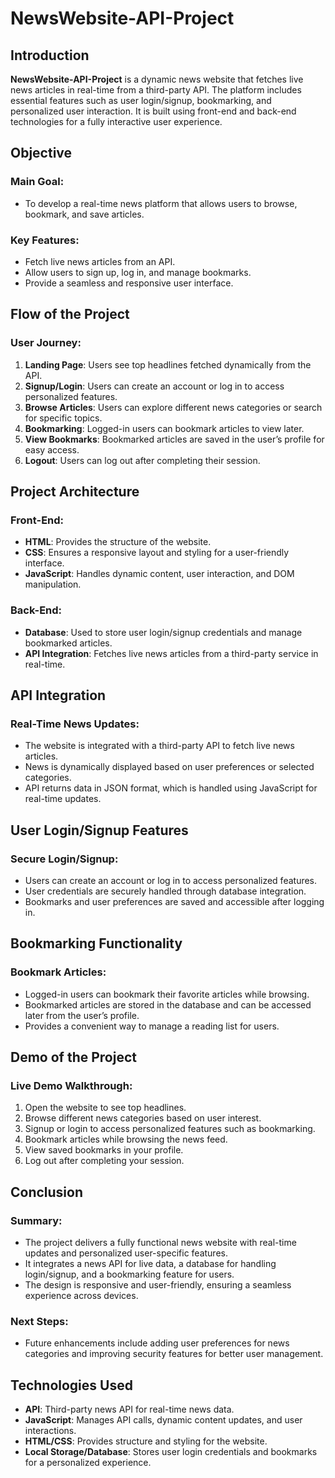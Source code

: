 # NewsWebsite-API-Project

## Introduction

**NewsWebsite-API-Project** is a dynamic news website that fetches live news articles in real-time from a third-party API. The platform includes essential features such as user login/signup, bookmarking, and personalized user interaction. It is built using front-end and back-end technologies for a fully interactive user experience.

## Objective

### Main Goal:
- To develop a real-time news platform that allows users to browse, bookmark, and save articles.

### Key Features:
- Fetch live news articles from an API.
- Allow users to sign up, log in, and manage bookmarks.
- Provide a seamless and responsive user interface.

## Flow of the Project

### User Journey:
1. **Landing Page**: Users see top headlines fetched dynamically from the API.
2. **Signup/Login**: Users can create an account or log in to access personalized features.
3. **Browse Articles**: Users can explore different news categories or search for specific topics.
4. **Bookmarking**: Logged-in users can bookmark articles to view later.
5. **View Bookmarks**: Bookmarked articles are saved in the user’s profile for easy access.
6. **Logout**: Users can log out after completing their session.

## Project Architecture

### Front-End:
- **HTML**: Provides the structure of the website.
- **CSS**: Ensures a responsive layout and styling for a user-friendly interface.
- **JavaScript**: Handles dynamic content, user interaction, and DOM manipulation.

### Back-End:
- **Database**: Used to store user login/signup credentials and manage bookmarked articles.
- **API Integration**: Fetches live news articles from a third-party service in real-time.

## API Integration

### Real-Time News Updates:
- The website is integrated with a third-party API to fetch live news articles.
- News is dynamically displayed based on user preferences or selected categories.
- API returns data in JSON format, which is handled using JavaScript for real-time updates.

## User Login/Signup Features

### Secure Login/Signup:
- Users can create an account or log in to access personalized features.
- User credentials are securely handled through database integration.
- Bookmarks and user preferences are saved and accessible after logging in.

## Bookmarking Functionality

### Bookmark Articles:
- Logged-in users can bookmark their favorite articles while browsing.
- Bookmarked articles are stored in the database and can be accessed later from the user’s profile.
- Provides a convenient way to manage a reading list for users.

## Demo of the Project

### Live Demo Walkthrough:
1. Open the website to see top headlines.
2. Browse different news categories based on user interest.
3. Signup or login to access personalized features such as bookmarking.
4. Bookmark articles while browsing the news feed.
5. View saved bookmarks in your profile.
6. Log out after completing your session.

## Conclusion

### Summary:
- The project delivers a fully functional news website with real-time updates and personalized user-specific features.
- It integrates a news API for live data, a database for handling login/signup, and a bookmarking feature for users.
- The design is responsive and user-friendly, ensuring a seamless experience across devices.

### Next Steps:
- Future enhancements include adding user preferences for news categories and improving security features for better user management.

## Technologies Used

- **API**: Third-party news API for real-time news data.
- **JavaScript**: Manages API calls, dynamic content updates, and user interactions.
- **HTML/CSS**: Provides structure and styling for the website.
- **Local Storage/Database**: Stores user login credentials and bookmarks for a personalized experience.
  
